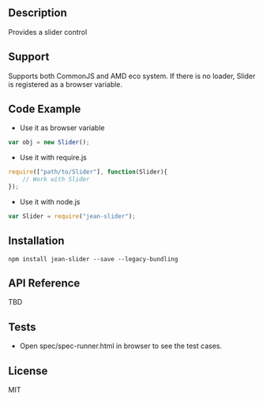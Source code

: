 ## Description

Provides a slider control

## Support
Supports both CommonJS and AMD eco system. If there is no loader, Slider is registered as a browser variable.

## Code Example
- Use it as browser variable
```js
var obj = new Slider();
```
- Use it with require.js
```js
require(["path/to/Slider"], function(Slider){
    // Work with Slider
});
```
- Use it with node.js
```js
var Slider = require("jean-slider");
```
## Installation

`npm install jean-slider --save --legacy-bundling`

## API Reference

TBD

## Tests

- Open spec/spec-runner.html in browser to see the test cases.

## License

MIT